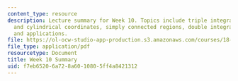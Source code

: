 ```yaml
---
content_type: resource
description: Lecture summary for Week 10. Topics include triple integrals in rectangular
  and cylindrical coordinates, simply connected regions, double integrals, line integrals,
  and applications.
file: https://ol-ocw-studio-app-production.s3.amazonaws.com/courses/18-02-multivariable-calculus-fall-2007/f7eb65206a728a6010805ff4a8421312_lec_week10.pdf
file_type: application/pdf
resourcetype: Document
title: Week 10 Summary
uid: f7eb6520-6a72-8a60-1080-5ff4a8421312
---
```

